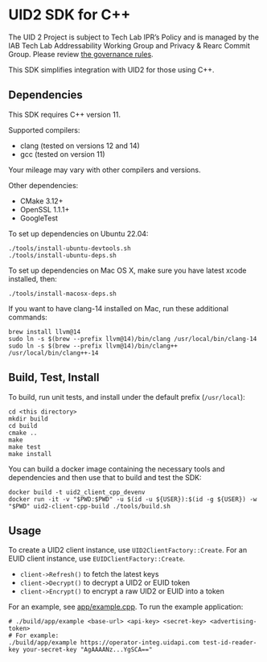 # UID2 SDK for C++

The UID 2 Project is subject to Tech Lab IPR’s Policy and is managed by the IAB Tech Lab Addressability Working Group and Privacy & Rearc Commit Group. Please review [the governance rules](https://github.com/IABTechLab/uid2-core/blob/master/Software%20Development%20and%20Release%20Procedures.md).

This SDK simplifies integration with UID2 for those using C++.

## Dependencies

This SDK requires C++ version 11.

Supported compilers:

 - clang (tested on versions 12 and 14)
 - gcc (tested on version 11)

Your mileage may vary with other compilers and versions.

Other dependencies:

 - CMake 3.12+
 - OpenSSL 1.1.1+
 - GoogleTest

To set up dependencies on Ubuntu 22.04:

```
./tools/install-ubuntu-devtools.sh
./tools/install-ubuntu-deps.sh
```

To set up dependencies on Mac OS X, make sure you have latest xcode installed, then:

```
./tools/install-macosx-deps.sh
```

If you want to have clang-14 installed on Mac, run these additional commands:

```
brew install llvm@14
sudo ln -s $(brew --prefix llvm@14)/bin/clang /usr/local/bin/clang-14
sudo ln -s $(brew --prefix llvm@14)/bin/clang++ /usr/local/bin/clang++-14
```

## Build, Test, Install

To build, run unit tests, and install under the default prefix (`/usr/local`):

```
cd <this directory>
mkdir build
cd build
cmake ..
make
make test
make install
```

You can build a docker image containing the necessary tools and dependencies and then use that to build and test the SDK:

```
docker build -t uid2_client_cpp_devenv
docker run -it -v "$PWD:$PWD" -u $(id -u ${USER}):$(id -g ${USER}) -w "$PWD" uid2-client-cpp-build ./tools/build.sh
```

## Usage

To create a UID2 client instance, use `UID2ClientFactory::Create`. For an EUID client instance, use `EUIDClientFactory::Create`.

 - `client->Refresh()` to fetch the latest keys
 - `client->Decrypt()` to decrypt a UID2 or EUID token
 - `client->Encrypt()` to encrypt a raw UID2 or EUID into a token

For an example, see [app/example.cpp](app/example.cpp). To run the example application:

```
# ./build/app/example <base-url> <api-key> <secret-key> <advertising-token>
# For example:
./build/app/example https://operator-integ.uidapi.com test-id-reader-key your-secret-key "AgAAAANz...YgSCA=="
```
